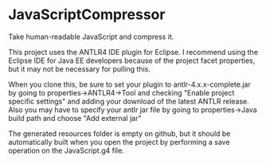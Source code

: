 # JavaScriptCompressor
Take human-readable JavaScript and compress it.

This project uses the ANTLR4 IDE plugin for Eclipse. I recommend using the Eclipse IDE for Java EE developers because of the project facet properties, but it may not be necessary for pulling this.

When you clone this, be sure to set your plugin to antlr-4.x.x-complete.jar by going to properties->ANTLR4->Tool and checking "Enable project specific settings" and adding your download of the latest ANTLR release. Also you may have to specify your antlr jar file by going to properties->Java build path and choose "Add external jar"

The generated resources folder is empty on github, but it should be automatically built when you open the project by performing a save operation on the JavaScript.g4 file.

